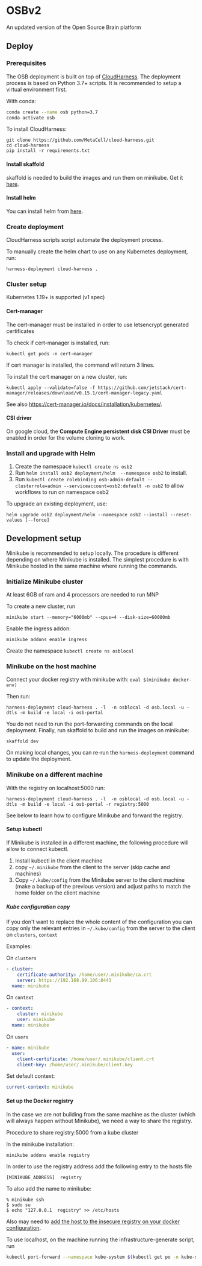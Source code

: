# OSBv2

An updated version of the Open Source Brain platform

## Deploy

### Prerequisites

The OSB deployment is built on top of [CloudHarness](https://github.com/MetaCell/cloud-harness).
The deployment process is based on Python 3.7+ scripts. It is recommended to setup a virtual 
environment first.

With conda: 
```bash
conda create --name osb python=3.7
conda activate osb
```

To install CloudHarness:

```
git clone https://github.com/MetaCell/cloud-harness.git
cd cloud-harness
pip install -r requirements.txt
```

#### Install skaffold

skaffold is needed to build the images and run them on minikube.
Get it [here](https://skaffold.dev/docs/install/).

#### Install helm

You can install helm from [here](https://helm.sh/docs/intro/install/).

### Create deployment

CloudHarness scripts script automate the deployment process.

To manually create the helm chart to use on any Kubernetes deployment, run:

```
harness-deployment cloud-harness . 
```
### Cluster setup

Kubernetes 1.19+ is supported (v1 spec)

#### Cert-manager
The cert-manager must be installed in order to use letsencrypt generated certificates

To check if cert-manager is installed, run:
```
kubectl get pods -n cert-manager
```
If cert manager is installed, the command will return 3 lines.

To install the cert manager on a new cluster, run:
```
kubectl apply --validate=false -f https://github.com/jetstack/cert-manager/releases/download/v0.15.1/cert-manager-legacy.yaml
```

See also https://cert-manager.io/docs/installation/kubernetes/.

#### CSI driver

On google cloud, the **Compute Engine persistent disk CSI Driver** must be enabled in order for the volume cloning to work.

### Install and upgrade with Helm

1. Create the namespace `kubectl create ns osb2`
1. Run  `helm install osb2 deployment/helm  --namespace osb2` to install.
1. Run `kubectl create rolebinding osb-admin-default --clusterrole=admin --serviceaccount=osb2:default -n osb2` to allow workflows to run on namespace osb2

To upgrade an existing deployment, use:

```
helm upgrade osb2 deployment/helm --namespace osb2 --install --reset-values [--force]
```

## Development setup

Minikube is recommended to setup locally. The procedure is different depending on where Minikube is installed.
The simplest procedure is with Minikube hosted in the same machine where running the commands.


### Initialize Minikube cluster

At least 6GB of ram and 4 processors are needed to run MNP

To create a new cluster, run
```
minikube start --memory="6000mb" --cpus=4 --disk-size=60000mb
```

Enable the ingress addon:

```
minikube addons enable ingress
```

Create the namespace `kubectl create ns osblocal`

### Minikube on the host machine

Connect your docker registry with minikube with:
`eval $(minikube docker-env)`

Then run:
```
harness-deployment cloud-harness . -l  -n osblocal -d osb.local -u -dtls -m build -e local -i osb-portal 
```
You do not need to run the port-forwarding commands on the local deployment.
Finally, run skaffold to build and run the images on minikube:

```
skaffold dev
```

On making local changes, you can re-run the `harness-deployment` command to update the deployment.

### Minikube on a different machine

With the registry on localhost:5000 run:
```
harness-deployment cloud-harness . -l  -n osblocal -d osb.local -u -dtls -m build -e local -i osb-portal -r registry:5000
```

See below to learn how to configure Minikube and forward the registry.

#### Setup kubectl

If Minikube is installed in a different machine, the following procedure will allow to connect kubectl.

1. Install kubectl in the client machine
1. copy `~/.minikube` from the client to the server (skip cache and machines)
1. Copy `~/.kube/config` from the Minikube server to the client machine (make a backup of the previous version) and adjust paths to match the home folder on the client machine

##### Kube configuration copy

If you don't want to replace the whole content of the configuration you can copy only
 the relevant entries in `~/.kube/config` from the server to the client on `clusters`, `context`

Examples:

On `clusters`
```yaml
- cluster:
    certificate-authority: /home/user/.minikube/ca.crt
    server: https://192.168.99.106:8443
  name: minikube
```

On `context`
```yaml
- context:
    cluster: minikube
    user: minikube
  name: minikube
```

On `users`
```yaml
- name: minikube
  user:
    client-certificate: /home/user/.minikube/client.crt
    client-key: /home/user/.minikube/client.key
```

Set default context:
```yaml
current-context: minikube
```

#### Set up the Docker registry

In the case we are not building from the same machine as the cluster (which will always happen without Minikube),
we need a way to share the registry.

Procedure to share registry:5000 from a kube cluster

In the minikube installation:

```bash
minikube addons enable registry
```

In order to use the registry address add the following entry to the hosts file

```
[MINIKUBE_ADDRESS]  registry
```

To also add the name to minikube:

```
% minikube ssh
$ sudo su
$ echo "127.0.0.1  registry" >> /etc/hosts
```

Also may need to [add the host to the insecure registry on your docker configuration](https://stackoverflow.com/questions/49674004/docker-repository-server-gave-http-response-to-https-client/54190375).

To use localhost, on the machine running the infrastructure-generate script, run

```bash
kubectl port-forward --namespace kube-system $(kubectl get po -n kube-system --field-selector=status.phase=Running | grep registry | grep -v proxy | \awk '{print $1;}') 5000:5000
```
